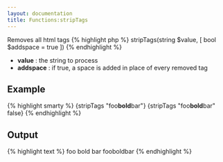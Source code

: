 ```yaml
---
layout: documentation
title: Functions:stripTags
---
```


Removes all html tags
{% highlight php %}
stripTags(string $value, [ bool $addspace = true ])
{% endhighlight %}

* **value** : the string to process
* **addspace** : if true, a space is added in place of every removed tag

## Example
{% highlight smarty %}
{stripTags "foo<strong>bold</strong>bar"}
{stripTags "foo<strong>bold</strong>bar" false}
{% endhighlight %}

## Output
{% highlight text %}
foo bold bar
fooboldbar
{% endhighlight %}